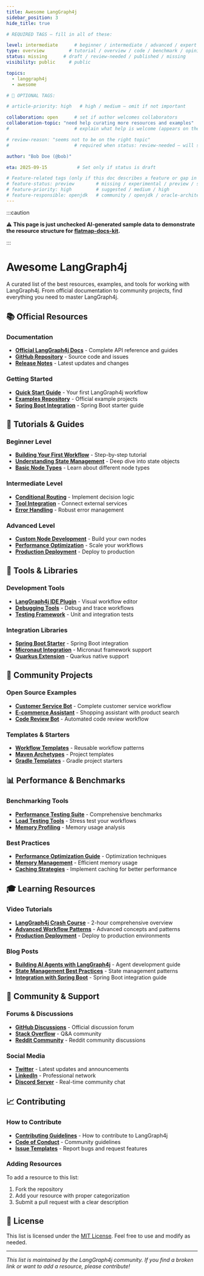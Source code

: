 ```yaml
---
title: Awesome LangGraph4j
sidebar_position: 3
hide_title: true

# REQUIRED TAGS — fill in all of these:

level: intermediate      # beginner / intermediate / advanced / expert
type: overview         # tutorial / overview / code / benchmark / opinion / api-doc
status: missing      # draft / review-needed / published / missing
visibility: public     # public

topics:
  - langgraph4j
  - awesome

# 🧩 OPTIONAL TAGS:

# article-priority: high   # high / medium — omit if not important

collaboration: open      # set if author welcomes collaborators
collaboration-topic: "need help curating more resources and examples"  
#                        # explain what help is welcome (appears on the dashboard & collab page)

# review-reason: "seems not to be on the right topic"
#                        # required when status: review-needed — will show on the article and in the dashboard

author: "Bob Doe (@bob)"

eta: 2025-09-15           # Set only if status is draft

# Feature-related tags (only if this doc describes a feature or gap in Java+AI):
# feature-status: preview        # missing / experimental / preview / stable / specified
# feature-priority: high         # suggested / medium / high
# feature-responsible: openjdk   # community / openjdk / oracle-architects / jsr / vendor:redhat / project-lead:<name>
---
```


:::caution

⚠️ **This page is just unchecked AI-generated sample data to demonstrate the resource structure for [flatmap-docs-kit](https://github.com/lizeraes/flatmap-docs-kit).**

:::

<!-- This article is unclaimed. Add your favorite LangGraph4j resources here! -->

# Awesome LangGraph4j

A curated list of the best resources, examples, and tools for working with LangGraph4j. From official documentation to community projects, find everything you need to master LangGraph4j.

## 📚 Official Resources

### Documentation
- **[Official LangGraph4j Docs](https://docs.langchain4j.dev/langgraph4j/)** - Complete API reference and guides
- **[GitHub Repository](https://github.com/langchain4j/langchain4j)** - Source code and issues
- **[Release Notes](https://github.com/langchain4j/langchain4j/releases)** - Latest updates and changes

### Getting Started
- **[Quick Start Guide](https://docs.langchain4j.dev/langgraph4j/getting-started)** - Your first LangGraph4j workflow
- **[Examples Repository](https://github.com/langchain4j/langchain4j-examples)** - Official example projects
- **[Spring Boot Integration](https://docs.langchain4j.dev/langgraph4j/spring-boot)** - Spring Boot starter guide

## 🎯 Tutorials & Guides

### Beginner Level
- **[Building Your First Workflow](https://example.com/langgraph4j-first-workflow)** - Step-by-step tutorial
- **[Understanding State Management](https://example.com/langgraph4j-state)** - Deep dive into state objects
- **[Basic Node Types](https://example.com/langgraph4j-nodes)** - Learn about different node types

### Intermediate Level
- **[Conditional Routing](https://example.com/langgraph4j-conditional)** - Implement decision logic
- **[Tool Integration](https://example.com/langgraph4j-tools)** - Connect external services
- **[Error Handling](https://example.com/langgraph4j-errors)** - Robust error management

### Advanced Level
- **[Custom Node Development](https://example.com/langgraph4j-custom-nodes)** - Build your own nodes
- **[Performance Optimization](https://example.com/langgraph4j-performance)** - Scale your workflows
- **[Production Deployment](https://example.com/langgraph4j-production)** - Deploy to production

## 🔧 Tools & Libraries

### Development Tools
- **[LangGraph4j IDE Plugin](https://example.com/langgraph4j-ide)** - Visual workflow editor
- **[Debugging Tools](https://example.com/langgraph4j-debug)** - Debug and trace workflows
- **[Testing Framework](https://example.com/langgraph4j-testing)** - Unit and integration tests

### Integration Libraries
- **[Spring Boot Starter](https://example.com/langgraph4j-spring)** - Spring Boot integration
- **[Micronaut Integration](https://example.com/langgraph4j-micronaut)** - Micronaut framework support
- **[Quarkus Extension](https://example.com/langgraph4j-quarkus)** - Quarkus native support

## 🚀 Community Projects

### Open Source Examples
- **[Customer Service Bot](https://github.com/example/customer-service-bot)** - Complete customer service workflow
- **[E-commerce Assistant](https://github.com/example/ecommerce-assistant)** - Shopping assistant with product search
- **[Code Review Bot](https://github.com/example/code-review-bot)** - Automated code review workflow

### Templates & Starters
- **[Workflow Templates](https://github.com/example/langgraph4j-templates)** - Reusable workflow patterns
- **[Maven Archetypes](https://github.com/example/langgraph4j-archetypes)** - Project templates
- **[Gradle Templates](https://github.com/example/langgraph4j-gradle)** - Gradle project starters

## 📊 Performance & Benchmarks

### Benchmarking Tools
- **[Performance Testing Suite](https://github.com/example/langgraph4j-benchmarks)** - Comprehensive benchmarks
- **[Load Testing Tools](https://github.com/example/langgraph4j-load-testing)** - Stress test your workflows
- **[Memory Profiling](https://github.com/example/langgraph4j-profiling)** - Memory usage analysis

### Best Practices
- **[Performance Optimization Guide](https://example.com/langgraph4j-performance-guide)** - Optimization techniques
- **[Memory Management](https://example.com/langgraph4j-memory)** - Efficient memory usage
- **[Caching Strategies](https://example.com/langgraph4j-caching)** - Implement caching for better performance

## 🎓 Learning Resources

### Video Tutorials
- **[LangGraph4j Crash Course](https://youtube.com/example/langgraph4j-crash-course)** - 2-hour comprehensive overview
- **[Advanced Workflow Patterns](https://youtube.com/example/langgraph4j-advanced)** - Advanced concepts and patterns
- **[Production Deployment](https://youtube.com/example/langgraph4j-production)** - Deploy to production environments

### Blog Posts
- **[Building AI Agents with LangGraph4j](https://blog.example.com/langgraph4j-agents)** - Agent development guide
- **[State Management Best Practices](https://blog.example.com/langgraph4j-state-management)** - State management patterns
- **[Integration with Spring Boot](https://blog.example.com/langgraph4j-spring-boot)** - Spring Boot integration guide

## 🤝 Community & Support

### Forums & Discussions
- **[GitHub Discussions](https://github.com/langchain4j/langchain4j/discussions)** - Official discussion forum
- **[Stack Overflow](https://stackoverflow.com/questions/tagged/langgraph4j)** - Q&A community
- **[Reddit Community](https://reddit.com/r/langgraph4j)** - Reddit community discussions

### Social Media
- **[Twitter](https://twitter.com/langgraph4j)** - Latest updates and announcements
- **[LinkedIn](https://linkedin.com/company/langgraph4j)** - Professional network
- **[Discord Server](https://discord.gg/langgraph4j)** - Real-time community chat

## 📈 Contributing

### How to Contribute
- **[Contributing Guidelines](https://github.com/langchain4j/langchain4j/blob/main/CONTRIBUTING.md)** - How to contribute to LangGraph4j
- **[Code of Conduct](https://github.com/langchain4j/langchain4j/blob/main/CODE_OF_CONDUCT.md)** - Community guidelines
- **[Issue Templates](https://github.com/langchain4j/langchain4j/issues/new/choose)** - Report bugs and request features

### Adding Resources
To add a resource to this list:
1. Fork the repository
2. Add your resource with proper categorization
3. Submit a pull request with a clear description

## 📝 License

This list is licensed under the [MIT License](https://opensource.org/licenses/MIT). Feel free to use and modify as needed.

---

*This list is maintained by the LangGraph4j community. If you find a broken link or want to add a resource, please contribute!*